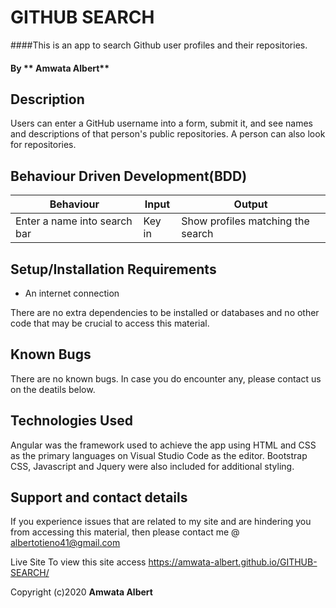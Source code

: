# GITHUB SEARCH

####This is an app to search Github user profiles and their repositories.

#### By ** Amwata Albert**

## Description

Users can enter a GitHub username into a form, submit it, and see names and descriptions of that person's public repositories. A person can also look for repositories.

## Behaviour Driven Development(BDD)

| Behaviour                    | Input  | Output                            |
| ---------------------------- | ------ | --------------------------------- |
| Enter a name into search bar | Key in | Show profiles matching the search |

## Setup/Installation Requirements

- An internet connection

There are no extra dependencies to be installed or databases and no other code that may be crucial to access this material.

## Known Bugs

There are no known bugs. In case you do encounter any, please contact us on the deatils below.

## Technologies Used

Angular was the framework used to achieve the app using HTML and CSS as the primary languages on Visual Studio Code as the editor. Bootstrap CSS, Javascript and Jquery were also included for additional styling.

## Support and contact details

If you experience issues that are related to my site and are hindering you from accessing this material, then please contact me @ albertotieno41@gmail.com

Live Site
To view this site access https://amwata-albert.github.io/GITHUB-SEARCH/

Copyright (c)2020
**Amwata Albert**
